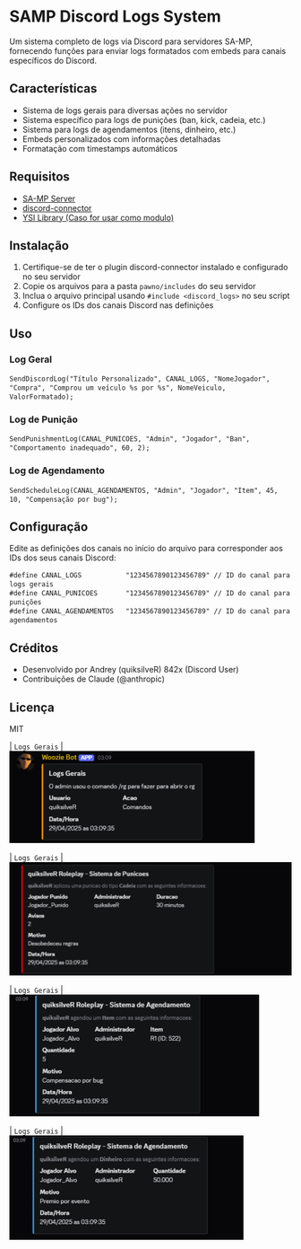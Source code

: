 # SAMP Discord Logs System

Um sistema completo de logs via Discord para servidores SA-MP, fornecendo funções para enviar logs formatados com embeds para canais específicos do Discord.

## Características

- Sistema de logs gerais para diversas ações no servidor
- Sistema específico para logs de punições (ban, kick, cadeia, etc.)
- Sistema para logs de agendamentos (itens, dinheiro, etc.)
- Embeds personalizados com informações detalhadas
- Formatação com timestamps automáticos

## Requisitos

- [SA-MP Server](https://www.sa-mp.com/)
- [discord-connector](https://github.com/maddinat0r/samp-discord-connector)
- [YSI Library (Caso for usar como modulo)](https://github.com/pawn-lang/YSI-Includes)

## Instalação

1. Certifique-se de ter o plugin discord-connector instalado e configurado no seu servidor
2. Copie os arquivos para a pasta `pawno/includes` do seu servidor
3. Inclua o arquivo principal usando `#include <discord_logs>` no seu script
4. Configure os IDs dos canais Discord nas definições

## Uso

### Log Geral

```pawn
SendDiscordLog("Título Personalizado", CANAL_LOGS, "NomeJogador", "Compra", "Comprou um veículo %s por %s", NomeVeiculo, ValorFormatado);
```

### Log de Punição

```pawn
SendPunishmentLog(CANAL_PUNICOES, "Admin", "Jogador", "Ban", "Comportamento inadequado", 60, 2);
```

### Log de Agendamento

```pawn
SendScheduleLog(CANAL_AGENDAMENTOS, "Admin", "Jogador", "Item", 45, 10, "Compensação por bug");
```

## Configuração

Edite as definições dos canais no início do arquivo para corresponder aos IDs dos seus canais Discord:

```pawn
#define CANAL_LOGS           "1234567890123456789" // ID do canal para logs gerais
#define CANAL_PUNICOES       "1234567890123456789" // ID do canal para punições
#define CANAL_AGENDAMENTOS   "1234567890123456789" // ID do canal para agendamentos
```

## Créditos

- Desenvolvido por Andrey (quiksilveR) 842x (Discord User)
- Contribuições de Claude (@anthropic)

## Licença

MIT

| `Logs Gerais` | ![Discord Banner](./screens/logs-gerais.png)


| `Logs Gerais` | ![Discord Banner](./screens/punicoes.png)


| `Logs Gerais` | ![Discord Banner](./screens/item.png)


| `Logs Gerais` | ![Discord Banner](./screens/money.png)